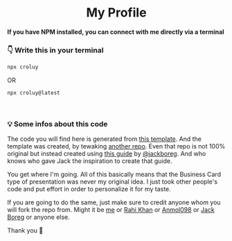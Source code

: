 <h1 align="center">  <strong>My Profile</strong> </h1>
<strong>If you have NPM installed, you can connect with me directly via a terminal</strong>

### <strong>👇 Write this in your terminal</strong>

```bash
npx croluy
```
OR

```bash
npx croluy@latest
```

<br/>

### <strong>💡 Some infos about this code</strong>

The code you will find here is generated from [this template](https://github.com/rahi-khan/npx_card).
And the template was created, by tewaking [another repo](https://github.com/anmol098/npx_card).
Even that repo is not 100% original but instead created using [this guide](https://studioelsa.se/blog/open-source-oss-npx-business-card/) by [@jackboreg](https://github.com/jackboberg/).
And who knows who gave Jack the inspiration to create that guide.

You get where I'm going.
All of this basically means that the Business Card type of presentation was never my original idea.
I just took other people's code and put effort in order to personalize it for my taste.

If you are going to do the same, just make sure to credit anyone whom you will fork the repo from. Might it be [me](https://github.com/Croluy) or [Rahi Khan](https://github.com/rahi-khan/) or [Anmol098](https://github.com/anmol098/) or [Jack Boreg](https://github.com/jackboberg) or anyone else.

Thank you 🌟
